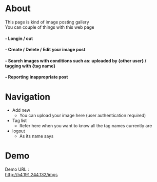 # About
This page is kind of image posting gallery <br/>
You can couple of things with this web page
<h4>- Longin / out</h4> 
<h4>- Create / Delete / Edit your image post</h4> 
<h4>- Search images with conditions such as: uploaded by {other user} / tagging with {tag name} </h4> 
<h4>- Reporting inappropriate post</h4> 

# Navigation
- Add new
    - You can upload your image here (user authentication required)
- Tag list
    - Refer here when you want to know all the tag names currently are
- logout
    - As its name says

# Demo
Demo URL : <br/>
http://54.191.244.132/imgs

